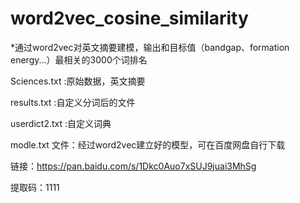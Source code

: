 # word2vec_cosine_similarity

*通过word2vec对英文摘要建模，输出和目标值（bandgap、formation energy...）最相关的3000个词排名

Sciences.txt :原始数据，英文摘要

results.txt :自定义分词后的文件

userdict2.txt :自定义词典

modle.txt 文件：经过word2vec建立好的模型，可在百度网盘自行下载

链接：https://pan.baidu.com/s/1Dkc0Auo7xSUJ9juai3MhSg 

提取码：1111



